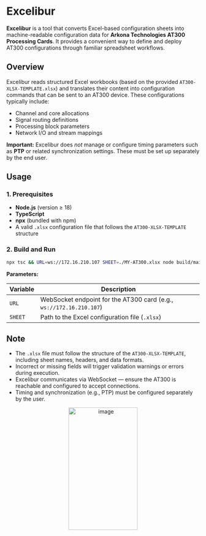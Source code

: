 # Excelibur

**Excelibur** is a tool that converts Excel-based configuration sheets into machine-readable configuration data for **Arkona Technologies AT300 Processing Cards**.
It provides a convenient way to define and deploy AT300 configurations through familiar spreadsheet workflows.


## Overview

Excelibur reads structured Excel workbooks (based on the provided `AT300-XLSX-TEMPLATE.xlsx`) and translates their content into configuration commands that can be sent to an AT300 device.
These configurations typically include:

* Channel and core allocations
* Signal routing definitions
* Processing block parameters
* Network I/O and stream mappings

**Important:** Excelibur does *not* manage or configure timing parameters such as **PTP** or related synchronization settings. These must be set up separately by the end user.


## Usage

### 1. Prerequisites

* **Node.js** (version ≥ 18)
* **TypeScript**
* **npx** (bundled with npm)
* A valid `.xlsx` configuration file that follows the `AT300-XLSX-TEMPLATE` structure


### 2. Build and Run

```bash
npx tsc && URL=ws://172.16.210.107 SHEET=./MY-AT300.xlsx node build/main.js
```

**Parameters:**

| Variable | Description                                                         |
| -------- | ------------------------------------------------------------------- |
| `URL`    | WebSocket endpoint for the AT300 card (e.g., `ws://172.16.210.107`) |
| `SHEET`  | Path to the Excel configuration file (`.xlsx`)                      |


## Note

* The `.xlsx` file must follow the structure of the `AT300-XLSX-TEMPLATE`, including sheet names, headers, and data formats.
* Incorrect or missing fields will trigger validation warnings or errors during execution.
* Excelibur communicates via WebSocket — ensure the AT300 is reachable and configured to accept connections.
* Timing and synchronization (e.g., PTP) must be configured separately by the user.


<p align="center">
  <img width="180" height="320" alt="image" src="https://github.com/user-attachments/assets/caa1d8a4-d40c-4538-a8b0-a0f9ff42dc53" />
</p>
